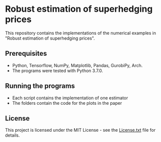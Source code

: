 # Robust estimation of superhedging prices

This repository contains the implementations of the numerical examples in "Robust estimation of superhedging prices".

## Prerequisites

* Python, Tensorflow, NumPy, Matplotlib, Pandas, GurobiPy, Arch.
* The programs were tested with Python 3.7.0.

## Running the programs

* Each script contains the implementation of one estimator
* The folders contain the code for the plots in the paper

## License

This project is licensed under the MIT License - see the [License.txt](LICENSE) file for details.
